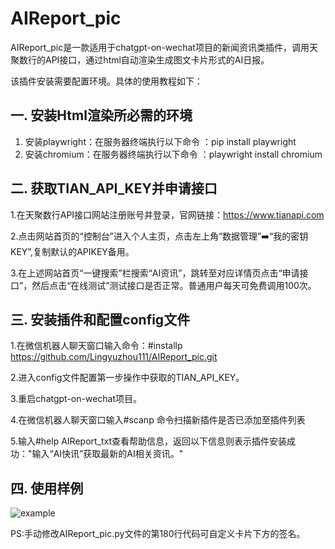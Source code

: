 # AIReport_pic
AIReport_pic是一款适用于chatgpt-on-wechat项目的新闻资讯类插件，调用天聚数行的API接口，通过html自动渲染生成图文卡片形式的AI日报。

该插件安装需要配置环境。具体的使用教程如下：

## 一. 安装Html渲染所必需的环境
1. 安装playwright：在服务器终端执行以下命令 ：pip install playwright
2. 安装chromium：在服务器终端执行以下命令 ：playwright install chromium

## 二. 获取TIAN_API_KEY并申请接口
1.在天聚数行API接口网站注册账号并登录，官网链接：https://www.tianapi.com

2.点击网站首页的“控制台”进入个人主页，点击左上角“数据管理”➡️“我的密钥KEY”,复制默认的APIKEY备用。

3.在上述网站首页“一键搜索”栏搜索“AI资讯”，跳转至对应详情页点击“申请接口”，然后点击“在线测试”测试接口是否正常。普通用户每天可免费调用100次。

## 三. 安装插件和配置config文件
1.在微信机器人聊天窗口输入命令：#installp https://github.com/Lingyuzhou111/AIReport_pic.git

2.进入config文件配置第一步操作中获取的TIAN_API_KEY。

3.重启chatgpt-on-wechat项目。

4.在微信机器人聊天窗口输入#scanp 命令扫描新插件是否已添加至插件列表

5.输入#help AIReport_txt查看帮助信息，返回以下信息则表示插件安装成功："输入“AI快讯”获取最新的AI相关资讯。"

## 四. 使用样例
![example](https://github.com/user-attachments/assets/785cd57c-c304-4c60-92d8-ed75c59f0850)

PS:手动修改AIReport_pic.py文件的第180行代码可自定义卡片下方的签名。
